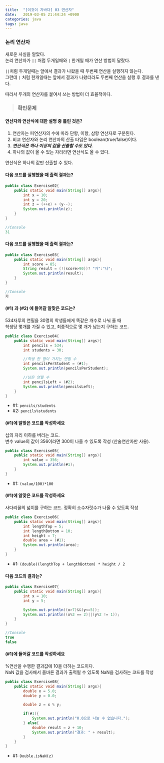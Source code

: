 ```yaml
---
title:  "[이것이 자바다] 03 연산자"
date:   2019-03-05 21:44:24 +0900
categories: java
tags: java
---
```


### 논리 연산자

새로운 사실을 알았다.  
논리 연산자가 `||` 처럼 두개일때와 `|` 한개일 때가 연산 방법이 달랐다.   

`||`처럼 두개일때는 앞에서 결과가 나왔을 때 두번째 연산을 실행하지 않는다.  
그런데 `|` 처럼 한개일때는 앞에서 결과가 나왔더라도 두번째 연산을 실행 후 결과를 낸다.  
  
따라서 두개의 연산자를 붙여서 쓰는 방법이 더 효율적이다.  

> ### 확인문제 

#### 연산자와 연산식에 대한 설명 중 틀린 것은?

1. 연산자는 피연산자의 수에 따라 단항, 이항, 삼항 연산자로 구분된다.
2. 비교 연산자와 논리 연산자의 산출 타입은 boolean(true/false)이다.
3. **_연산식은 하나 이상의 값을 산출할 수도 있다._**
4. 하나의 값이 올 수 있는 자리라면 연산식도 올 수 있다.
  
연산식은 하나의 값만 산출할 수 있다.
  
#### 다음 코드를 실행했을 때 출력 결과는?

```java
public class Exercise02{
	public static void main(String[] args){
		int x = 10;
		int y = 20;
		int z = (++x) + (y--);
		System.out.println(z);
	}
}

//Console
31
```

#### 다음 코드를 실행했을 때 출력 결과는?

```java
public class Exercise03{
	public static void main(String[] args){
		int score = 85;
		String result = (!(score>90))? "가":"나";
		System.out.println(result);
	}
}

//Console
가
```

#### (#1) 과 (#2) 에 들어갈 알맞은 코드는?

534자루의 연필을 30명의 학생들에게 똑같은 개수로 나눠 줄 때  
학생당 몇개를 가질 수 있고, 최종적으로 몇 개가 남는지 구하는 코드.

```java
public class Exercise04{
	public static void main(String[] args){
		int pencils = 534;
		int students = 30;

		//학생 한 명이 가지는 연필 수
		int pencilsPerStudent = (#1);
		System.out.println(pencilsPerStudent);

		//남은 연필 수 
		int pencilsLeft = (#2);
		System.out.println(pencilsLeft);
	}
}
```

- #1: `pencils/students`
- #2: `pencils%students`

#### (#1)에 알맞은 코드를 작성하세요

십의 자리 이하를 버리는 코드.  
변수 value의 값이 356이라면 300이 나올 수 있도록 작성 (산술연산자만 사용).

```java
public class Exercise05{
	public static void main(String[] args){
		int value = 356;
		System.out.println(#1);
	}
}
```

- #1: `(value/100)*100`

#### (#1)에 알맞은 코드를 작성하세요

사다리꼴의 넓이를 구하는 코드. 정확히 소수자릿수가 나올 수 있도록 작성

```java
public class Exercise06{
	public static void main(String[] args){
		int lengthTop = 5;
		int lengthBottom = 10;
		int height = 7;
		double area = (#1);
		System.out.println(area);
	}
}
```

- #1: `(double)(lengthTop + lengthBottom) * height / 2`

#### 다음 코드의 결과는?

```java
public class Exercise07{
	public static void main(String[] args){
		int x = 10;
		int y = 5;

		System.out.println((x>7)&&(y<=5));
		System.out.println((x%3 == 2)||(y%2 != 1));
	}
}

//Console
true
false
```

#### (#1)에 들어갈 코드를 작성하세요

%연산을 수행한 결과값에 10을 더하는 코드이다.  
NaN 값을 검사해서 올바른 결과가 출력될 수 있도록 NaN을 검사하는 코드를 작성

```java
public class Exercise08{
	public static void main(String[] args){
		double x = 5.0;
		double y = 0.0;

		double z = x % y;

		if(#1){
			System.out.println("0.0으로 나눌 수 없습니다.");
		} else{
			double result = z + 10;
			System.out.println("결과: " + result);
		}
	}
}
```

- #1: `Double.isNaN(z)`